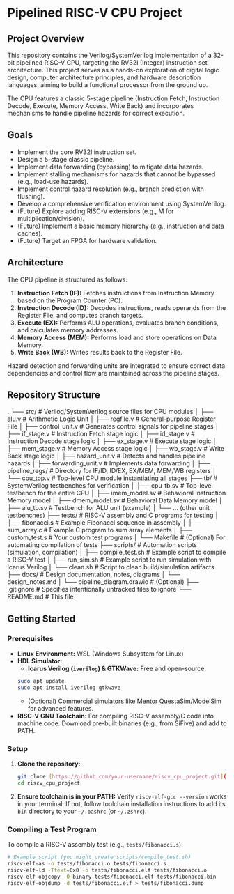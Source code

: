 # Pipelined RISC-V CPU Project

## Project Overview

This repository contains the Verilog/SystemVerilog implementation of a 32-bit pipelined RISC-V CPU, targeting the RV32I (Integer) instruction set architecture. This project serves as a hands-on exploration of digital logic design, computer architecture principles, and hardware description languages, aiming to build a functional processor from the ground up.

The CPU features a classic 5-stage pipeline (Instruction Fetch, Instruction Decode, Execute, Memory Access, Write Back) and incorporates mechanisms to handle pipeline hazards for correct execution.

## Goals

* Implement the core RV32I instruction set.
* Design a 5-stage classic pipeline.
* Implement data forwarding (bypassing) to mitigate data hazards.
* Implement stalling mechanisms for hazards that cannot be bypassed (e.g., load-use hazards).
* Implement control hazard resolution (e.g., branch prediction with flushing).
* Develop a comprehensive verification environment using SystemVerilog.
* (Future) Explore adding RISC-V extensions (e.g., M for multiplication/division).
* (Future) Implement a basic memory hierarchy (e.g., instruction and data caches).
* (Future) Target an FPGA for hardware validation.

## Architecture

The CPU pipeline is structured as follows:

1.  **Instruction Fetch (IF):** Fetches instructions from Instruction Memory based on the Program Counter (PC).
2.  **Instruction Decode (ID):** Decodes instructions, reads operands from the Register File, and computes branch targets.
3.  **Execute (EX):** Performs ALU operations, evaluates branch conditions, and calculates memory addresses.
4.  **Memory Access (MEM):** Performs load and store operations on Data Memory.
5.  **Write Back (WB):** Writes results back to the Register File.

Hazard detection and forwarding units are integrated to ensure correct data dependencies and control flow are maintained across the pipeline stages.

## Repository Structure

.
├── src/                # Verilog/SystemVerilog source files for CPU modules
│   ├── alu.v           # Arithmetic Logic Unit
│   ├── regfile.v       # General-purpose Register File
│   ├── control_unit.v  # Generates control signals for pipeline stages
│   ├── if_stage.v      # Instruction Fetch stage logic
│   ├── id_stage.v      # Instruction Decode stage logic
│   ├── ex_stage.v      # Execute stage logic
│   ├── mem_stage.v     # Memory Access stage logic
│   ├── wb_stage.v      # Write Back stage logic
│   ├── hazard_unit.v   # Detects and handles pipeline hazards
│   ├── forwarding_unit.v # Implements data forwarding
│   ├── pipeline_regs/  # Directory for IF/ID, ID/EX, EX/MEM, MEM/WB registers
│   └── cpu_top.v       # Top-level CPU module instantiating all stages
├── tb/                 # SystemVerilog testbenches for verification
│   ├── cpu_tb.sv       # Top-level testbench for the entire CPU
│   ├── imem_model.sv   # Behavioral Instruction Memory model
│   ├── dmem_model.sv   # Behavioral Data Memory model
│   ├── alu_tb.sv       # Testbench for ALU unit (example)
│   └── ... (other unit testbenches)
├── tests/              # RISC-V assembly and C programs for testing
│   ├── fibonacci.s     # Example Fibonacci sequence in assembly
│   ├── sum_array.c     # Example C program to sum array elements
│   ├── custom_test.s   # Your custom test programs
│   └── Makefile        # (Optional) For automating compilation of tests
├── scripts/            # Automation scripts (simulation, compilation)
│   ├── compile_test.sh # Example script to compile a RISC-V test
│   ├── run_sim.sh      # Example script to run simulation with Icarus Verilog
│   └── clean.sh        # Script to clean build/simulation artifacts
├── docs/               # Design documentation, notes, diagrams
│   └── design_notes.md
│   └── pipeline_diagram.drawio # (Optional)
├── .gitignore          # Specifies intentionally untracked files to ignore
└── README.md           # This file

## Getting Started

### Prerequisites

* **Linux Environment:** WSL (Windows Subsystem for Linux)
* **HDL Simulator:**
    * **Icarus Verilog (`iverilog`) & GTKWave:** Free and open-source.
    ```bash
    sudo apt update
    sudo apt install iverilog gtkwave
    ```
    * (Optional) Commercial simulators like Mentor QuestaSim/ModelSim for advanced features.
* **RISC-V GNU Toolchain:** For compiling RISC-V assembly/C code into machine code.
    Download pre-built binaries (e.g., from SiFive) and add to PATH.

### Setup

1.  **Clone the repository:**
    ```bash
    git clone [https://github.com/your-username/riscv_cpu_project.git](https://github.com/your-username/riscv_cpu_project.git)
    cd riscv_cpu_project
    ```
2.  **Ensure toolchain is in your PATH:**
    Verify `riscv-elf-gcc --version` works in your terminal. If not, follow toolchain installation instructions to add its `bin` directory to your `~/.bashrc` (or `~/.zshrc`).

### Compiling a Test Program

To compile a RISC-V assembly test (e.g., `tests/fibonacci.s`):

```bash
# Example script (you might create scripts/compile_test.sh)
riscv-elf-as -o tests/fibonacci.o tests/fibonacci.s
riscv-elf-ld -Ttext=0x0 -o tests/fibonacci.elf tests/fibonacci.o
riscv-elf-objcopy -O binary tests/fibonacci.elf tests/fibonacci.bin
riscv-elf-objdump -d tests/fibonacci.elf > tests/fibonacci.dump